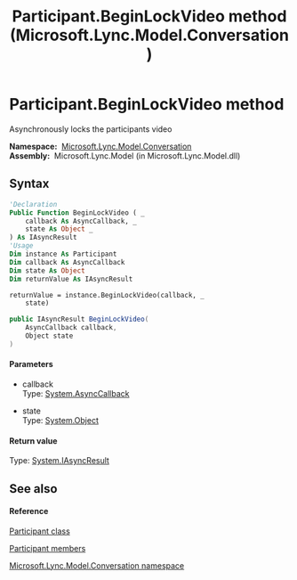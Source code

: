 ﻿---
title: Participant.BeginLockVideo method  (Microsoft.Lync.Model.Conversation)
TOCTitle: 'BeginLockVideo method '
ms:assetid: M:Microsoft.Lync.Model.Conversation.Participant.BeginLockVideo(System.AsyncCallback,System.Object)_DI_3_UC_OCS14MrefLyncWPF
ms:mtpsurl: https://msdn.microsoft.com/en-us/library/microsoft.lync.model.conversation.participant.beginlockvideo(v=office.15)
ms:contentKeyID: 48588574
ms.date: 07/28/2014
mtps_version: v=office.15
f1_keywords:
- Microsoft.Lync.Model.Conversation.Participant.BeginLockVideo
dev_langs:
- CSharp
- JScript
- VB
- other
---

# Participant.BeginLockVideo method

Asynchronously locks the participants video

**Namespace:**  [Microsoft.Lync.Model.Conversation](microsoft-lync-model-conversation-namespace_2.md)  
**Assembly:**  Microsoft.Lync.Model (in Microsoft.Lync.Model.dll)

## Syntax

``` vb
'Declaration
Public Function BeginLockVideo ( _
    callback As AsyncCallback, _
    state As Object _
) As IAsyncResult
'Usage
Dim instance As Participant
Dim callback As AsyncCallback
Dim state As Object
Dim returnValue As IAsyncResult

returnValue = instance.BeginLockVideo(callback, _
    state)
```

``` csharp
public IAsyncResult BeginLockVideo(
    AsyncCallback callback,
    Object state
)
```

#### Parameters

  - callback  
    Type: [System.AsyncCallback](http://msdn2.microsoft.com/en-us/library/ckbe7yh5)  

<!-- end list -->

  - state  
    Type: [System.Object](http://msdn2.microsoft.com/en-us/library/e5kfa45b)  

#### Return value

Type: [System.IAsyncResult](http://msdn2.microsoft.com/en-us/library/ft8a6455)  

## See also

#### Reference

[Participant class](participant-class-microsoft-lync-model-conversation_2.md)

[Participant members](participant-members-microsoft-lync-model-conversation_2.md)

[Microsoft.Lync.Model.Conversation namespace](microsoft-lync-model-conversation-namespace_2.md)

